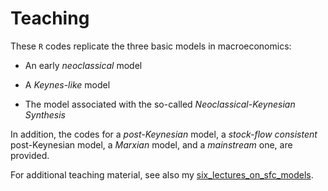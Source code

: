 # Teaching

These `R` codes replicate the three basic models in macroeconomics:

- An early *neoclassical* model
  
- A *Keynes-like* model
  
- The model associated with the so-called *Neoclassical-Keynesian Synthesis*

In addition, the codes for a *post-Keynesian* model, a *stock-flow consistent* post-Keynesian model, a *Marxian* model, and a *mainstream* one, are provided.

For additional teaching material, see also my [six_lectures_on_sfc_models](https://github.com/marcoverpas/Six_lectures_on_sfc_models).
